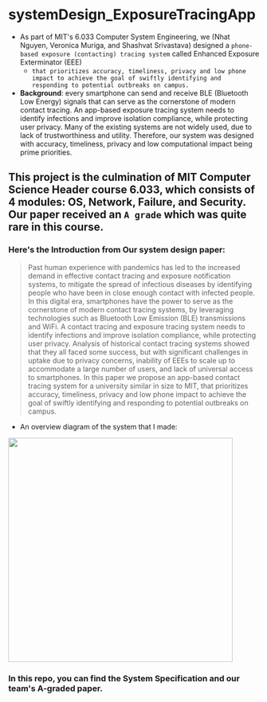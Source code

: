 # systemDesign_ExposureTracingApp
* As part of MIT's 6.033 Computer System Engineering, we (Nhat Nguyen, Veronica Muriga, and Shashvat Srivastava) designed a `phone-based exposure (contacting) tracing system` called Enhanced Exposure Exterminator (EEE)
  * `that prioritizes accuracy, timeliness, privacy and low phone impact to achieve the goal of swiftly identifying and responding to potential outbreaks on campus.`
* **Background**: every smartphone can send and receive BLE (Bluetooth Low Energy) signals that can serve as the cornerstone of modern contact tracing. An app-based exposure tracing system needs to identify infections and improve isolation compliance, while protecting user privacy. Many of the existing systems are not widely used, due to lack of trustworthiness and utility. Therefore, our system was designed with accuracy, timeliness, privacy and low computational impact being prime priorities.


## This project is the culmination of MIT Computer Science Header course 6.033, which consists of 4 modules: OS, Network, Failure, and Security. Our paper received an `A grade` which was quite rare in this course.

### Here's the Introduction from Our system design paper:
> Past human experience with pandemics has led to the increased demand in effective contact tracing and exposure notification systems, to mitigate the spread of infectious diseases by identifying people who have been in close enough contact with infected people. In this digital era, smartphones have the power to serve as the cornerstone of modern contact tracing systems, by leveraging technologies such as Bluetooth Low Emission (BLE) transmissions and WiFi. A contact tracing and exposure tracing system needs to identify infections and improve isolation compliance, while protecting user privacy. Analysis of historical contact tracing systems showed that they all faced some success, but with significant challenges in uptake due to privacy concerns, inability of EEEs to scale up to accommodate a large number of users, and lack of universal access to smartphones. In this paper we propose an app-based contact tracing system for a university similar in size to MIT, that prioritizes accuracy, timeliness, privacy and low phone impact to achieve the goal of swiftly identifying and responding to potential outbreaks on campus.

* An overview diagram of the system that I made:
<img src='https://user-images.githubusercontent.com/58123635/122488584-c36d2780-cfab-11eb-829c-011af253ade5.png' height='450px' />

### In this repo, you can find the System Specification and our team's A-graded paper.
